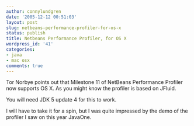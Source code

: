 ```yaml
---
author: connylundgren
date: '2005-12-12 00:51:03'
layout: post
slug: netbeans-performance-profiler-for-os-x
status: publish
title: Netbeans Performance Profiler, for OS X
wordpress_id: '41'
categories:
- java
- mac osx
comments: true
---
```


Tor Norbye points out that Milestone 11 of NetBeans Performance Profiler now
supports OS X. As you might know the profiler is based on JFluid.

You will need JDK 5 update 4 for this to work.

I will have to take it for a spin, but I was quite impressed by the demo of
the profiler I saw on this year JavaOne.

